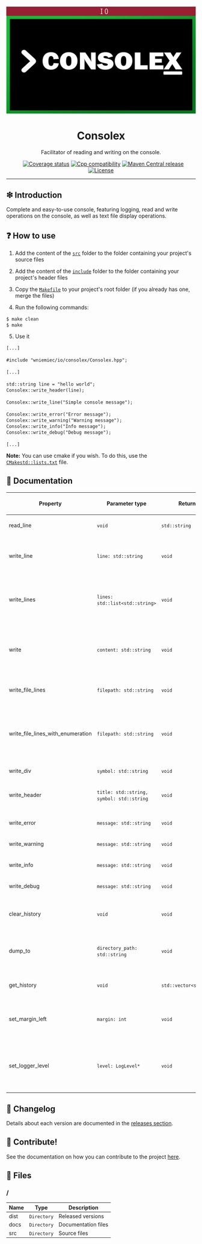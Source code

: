 ![](https://github.com/wniemiec-io-cpp/consolex/blob/master/docs/img/logo/logo.jpg)

<h1 align='center'>Consolex</h1>
<p align='center'>Facilitator of reading and writing on the console.</p>
<p align="center">
	<a href="https://github.com/wniemiec-io-cpp/consolex/actions/workflows/windows.yml"><img src="https://github.com/wniemiec-io-cpp/consolex/actions/workflows/windows.yml/badge.svg" alt=""></a>
	<a href="https://github.com/wniemiec-io-cpp/consolex/actions/workflows/macos.yml"><img src="https://github.com/wniemiec-io-cpp/consolex/actions/workflows/macos.yml/badge.svg" alt=""></a>
	<a href="https://github.com/wniemiec-io-cpp/consolex/actions/workflows/ubuntu.yml"><img src="https://github.com/wniemiec-io-cpp/consolex/actions/workflows/ubuntu.yml/badge.svg" alt=""></a>
	<a href="https://codecov.io/gh/wniemiec-io-cpp/consolex"><img src="https://codecov.io/gh/wniemiec-io-cpp/consolex/branch/master/graph/badge.svg?token=R2SFS4SP86" alt="Coverage status"></a>
	<a href="https://docs.microsoft.com/en-us/cpp/"><img src="https://img.shields.io/badge/C++-17+-D0008F.svg" alt="Cpp compatibility"></a>
	<a href="https://mvnrepository.com/artifact/io.github.wniemiec-io-cpp/consolex"><img src="https://img.shields.io/maven-central/v/io.github.wniemiec-io-cpp/consolex" alt="Maven Central release"></a>
	<a href="https://github.com/wniemiec-io-cpp/consolex/blob/master/LICENSE"><img src="https://img.shields.io/github/license/wniemiec-io-cpp/consolex" alt="License"></a>
</p>
<hr />

## ❇ Introduction
Complete and easy-to-use console, featuring logging, read and write operations on the console, as well as text file display operations.

## ❓ How to use
1. Add the content of the [`src`](https://github.com/wniemiec-io-cpp/consolex/blob/master/src) folder to the folder containing your project's source files

2. Add the content of the [`include`](https://github.com/wniemiec-io-cpp/consolex/blob/master/include) folder to the folder containing your project's header files

3. Copy the [`Makefile`](https://github.com/wniemiec-io-cpp/consolex/blob/master/Makefile) to your project's root folder (if you already has one, merge the files)

4. Run the following commands:
```
$ make clean
$ make
```

5. Use it
```
[...]

#include "wniemiec/io/consolex/Consolex.hpp";

[...]

std::string line = "hello world";
Consolex::write_header(line);

Consolex::write_line("Simple console message");

Consolex::write_error("Error message");
Consolex::write_warning("Warning message");
Consolex::write_info("Info message");
Consolex::write_debug("Debug message");

[...]
```

**Note:** You can use cmake if you wish. To do this, use the [`CMakestd::lists.txt`](https://github.com/wniemiec-io-cpp/consolex/blob/master/CMakestd::lists.txt) file.

## 📖 Documentation
|        Property        |Parameter type|Return type|Description|Default parameter value|
|----------------|-------------------------------|-----|------------------------|--------|
|read_line |`void`|`std::string`|Reads a line from console| - |
|write_line |`line: std::string`|`void`|Write a line on the console, putting a line break at the end| - |
|write_lines |`lines: std::list<std::string>`|`void`|Write lines on the console, putting a line break at the end of each line| - |
|write |`content: std::string`|`void`|Writes a content on the console without putting a line break at the end of each line| - |
|write_file_lines | `filepath: std::string`|`void`|Write lines from a text file to the console| - |
|write_file_lines_with_enumeration | `filepath: std::string`|`void`|Write lines from a text file to the console. Besides, it shows the line number of each line on the left| - |
|write_div | `symbol: std::string`|`void`|Writes a division line| `"-"` |
|write_header | `title: std::string, symbol: std::string`|`void`|Writes a title between two dividers| - , `"-"`|
|write_error | `message: std::string`|`void`|Displays an error message.| - |
|write_warning | `message: std::string`|`void`|Displays a warning message.| - |
|write_info | `message: std::string`|`void`|Displays an info message. - |
|write_debug | `message: std::string`|`void`|Displays a debug message.| - |
|clear_history | `void`|`void`|Clears the history of messages sent to the console| - |
|dump_to | `directory_path: std::string`|`void`|Exports the history of messages sent to the console to a file| - |
|get_history | `void`|`std::vector<std::string>`|Gets messages sent to the console| - |
|set_margin_left | `margin: int`|`void`|Defines the distance between messages and the log level tag| - |
|set_logger_level | `level: LogLevel*`|`void`|Sets log level. The level defines what type of message will be displayed| - |


## 🚩 Changelog
Details about each version are documented in the [releases section](https://github.com/williamniemiec/wniemiec-io-cpp/consolex/releases).

## 🤝 Contribute!
See the documentation on how you can contribute to the project [here](https://github.com/wniemiec-io-cpp/consolex/blob/master/CONTRIBUTING.md).

## 📁 Files

### /
|        Name        |Type|Description|
|----------------|-------------------------------|-----------------------------|
|dist |`Directory`|Released versions|
|docs |`Directory`|Documentation files|
|src     |`Directory`| Source files|
